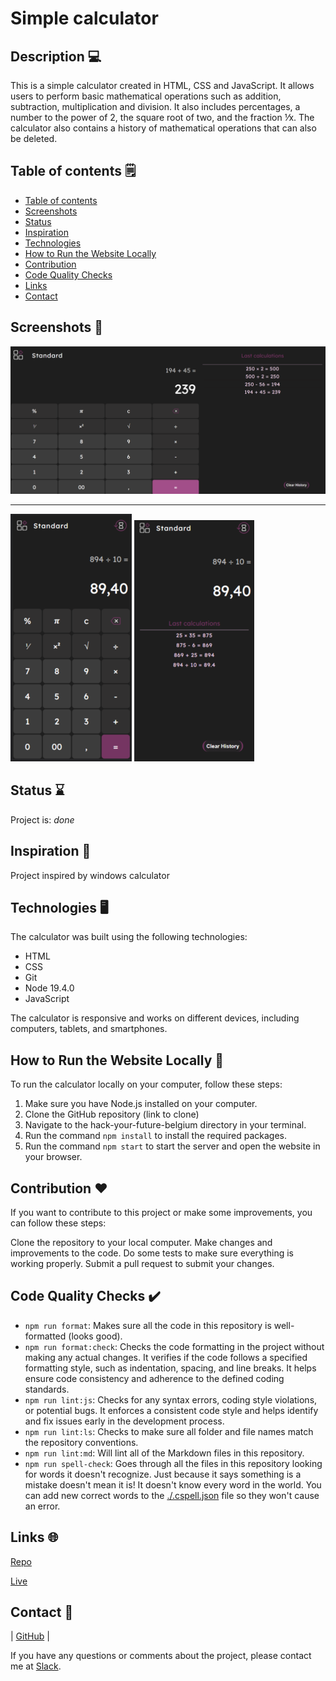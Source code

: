 # Simple calculator

## Description 💻

This is a simple calculator created in HTML, CSS and JavaScript. It allows users
to perform basic mathematical operations such as addition, subtraction,
multiplication and division. It also includes percentages, a number to the power
of 2, the square root of two, and the fraction ⅟x. The calculator also contains
a history of mathematical operations that can also be deleted.

## Table of contents 🗒️

- [Table of contents](#table-of-contents)
- [Screenshots](#screenshots)
- [Status](#status)
- [Inspiration](#inspiration)
- [Technologies](#technologies)
- [How to Run the Website Locally](#how-to-run-the-website-locally)
- [Contribution](#contribution)
- [Code Quality Checks](#code-quality-checks)
- [Links](#links)
- [Contact](#contact)

## Screenshots 📸

![screenshot desktop](./public/calculator_desktop.png)

---

![screenshot mobile](./public/calculator_mobile2.png)
![screenshot mobile](./public/calculator_mobile1.png)

## Status ⌛

Project is: _done_

## Inspiration 💭

Project inspired by windows calculator

## Technologies 🖥️

The calculator was built using the following technologies:

- HTML
- CSS
- Git
- Node 19.4.0
- JavaScript

The calculator is responsive and works on different devices, including
computers, tablets, and smartphones.

## How to Run the Website Locally 📂

To run the calculator locally on your computer, follow these steps:

1. Make sure you have Node.js installed on your computer.
2. Clone the GitHub repository (link to clone)
3. Navigate to the hack-your-future-belgium directory in your terminal.
4. Run the command `npm install` to install the required packages.
5. Run the command `npm start` to start the server and open the website in your
   browser.

## Contribution ❤️

If you want to contribute to this project or make some improvements, you can
follow these steps:

Clone the repository to your local computer. Make changes and improvements to
the code. Do some tests to make sure everything is working properly. Submit a
pull request to submit your changes.

## Code Quality Checks ✔️

- `npm run format`: Makes sure all the code in this repository is well-formatted
  (looks good).
- `npm run format:check`: Checks the code formatting in the project without
  making any actual changes. It verifies if the code follows a specified
  formatting style, such as indentation, spacing, and line breaks. It helps
  ensure code consistency and adherence to the defined coding standards.
- `npm run lint:js`: Checks for any syntax errors, coding style violations, or
  potential bugs. It enforces a consistent code style and helps identify and fix
  issues early in the development process.
- `npm run lint:ls`: Checks to make sure all folder and file names match the
  repository conventions.
- `npm run lint:md`: Will lint all of the Markdown files in this repository.
- `npm run spell-check`: Goes through all the files in this repository looking
  for words it doesn't recognize. Just because it says something is a mistake
  doesn't mean it is! It doesn't know every word in the world. You can add new
  correct words to the [./.cspell.json](./.cspell.json) file so they won't cause
  an error.

## Links 🌐

[Repo](https://github.com/Mileenka/Calculator)

[Live](https://mileenka.github.io/Calculator/)

## Contact 💌

| [GitHub](https://github.com/Mileenka) |

If you have any questions or comments about the project, please contact me at
[Slack](https://mileenka.slack.com).
